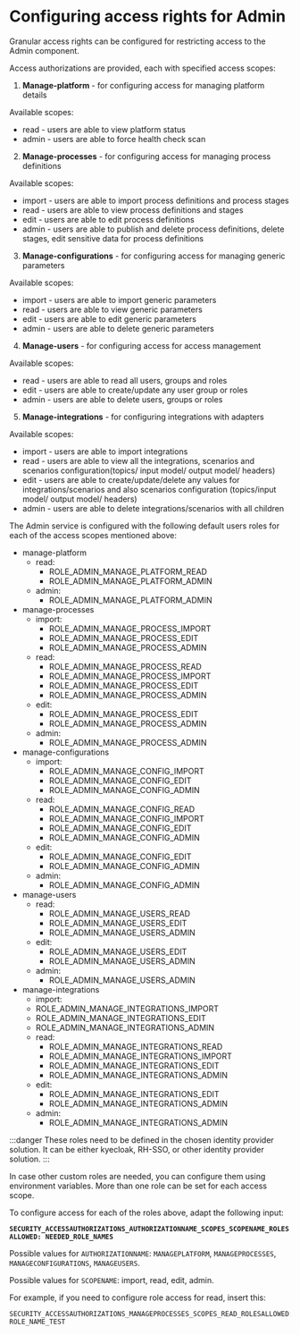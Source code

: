 # Configuring access rights for Admin

Granular access rights can be configured for restricting access to the Admin component.

Access authorizations are provided, each with specified access scopes:

1. **Manage-platform** - for configuring access for managing platform details

Available scopes:

* read - users are able to view platform status
* admin - users are able to force health check scan
   
2. **Manage-processes** - for configuring access for managing process definitions

Available scopes:

* import - users are able to import process definitions and process stages
* read - users are able to view process definitions and stages
* edit - users are able to edit process definitions
* admin - users are able to publish and delete process definitions, delete stages, edit sensitive data for process definitions

3. **Manage-configurations** - for configuring access for managing generic parameters

Available scopes:

* import - users are able to import generic parameters
* read - users are able to view generic parameters
* edit - users are able to edit generic parameters
* admin - users are able to delete generic parameters

4. **Manage-users** - for configuring access for access management

Available scopes:

* read - users are able to read all users, groups and roles&#x20;
* edit - users are able to create/update any user group or roles
* admin - users are able to delete users, groups or roles

5. **Manage-integrations** - for configuring integrations with adapters

Available scopes:

* import - users are able to import integrations
* read - users are able to view all the integrations, scenarios and scenarios configuration(topics/ input model/ output model/ headers)
* edit - users are able to create/update/delete any values for integrations/scenarios and also scenarios configuration (topics/input model/ output model/ headers)
* admin - users are able to delete integrations/scenarios with all children

The Admin service is configured with the following default users roles for each of the access scopes mentioned above:

* manage-platform
  * read:
    * ROLE_ADMIN_MANAGE_PLATFORM_READ
    * ROLE_ADMIN_MANAGE_PLATFORM_ADMIN
  * admin:
    * ROLE_ADMIN_MANAGE_PLATFORM_ADMIN
* manage-processes
  * import:
    * ROLE_ADMIN_MANAGE_PROCESS_IMPORT
    * ROLE_ADMIN_MANAGE_PROCESS_EDIT
    * ROLE_ADMIN_MANAGE_PROCESS_ADMIN
  * read:
    * ROLE_ADMIN_MANAGE_PROCESS_READ
    * ROLE_ADMIN_MANAGE_PROCESS_IMPORT
    * ROLE_ADMIN_MANAGE_PROCESS_EDIT
    * ROLE_ADMIN_MANAGE_PROCESS_ADMIN
  * edit:
    * ROLE_ADMIN_MANAGE_PROCESS_EDIT
    * ROLE_ADMIN_MANAGE_PROCESS_ADMIN
  * admin:
    * ROLE_ADMIN_MANAGE_PROCESS_ADMIN
* manage-configurations
  * import:
    * ROLE_ADMIN_MANAGE_CONFIG_IMPORT
    * ROLE_ADMIN_MANAGE_CONFIG_EDIT
    * ROLE_ADMIN_MANAGE_CONFIG_ADMIN
  * read:
    * ROLE_ADMIN_MANAGE_CONFIG_READ
    * ROLE_ADMIN_MANAGE_CONFIG_IMPORT
    * ROLE_ADMIN_MANAGE_CONFIG_EDIT
    * ROLE_ADMIN_MANAGE_CONFIG_ADMIN
  * edit:
    * ROLE_ADMIN_MANAGE_CONFIG_EDIT
    * ROLE_ADMIN_MANAGE_CONFIG_ADMIN
  * admin:
    * ROLE_ADMIN_MANAGE_CONFIG_ADMIN
* manage-users
  * read:
    * ROLE_ADMIN_MANAGE_USERS_READ
    * ROLE_ADMIN_MANAGE_USERS_EDIT
    * ROLE_ADMIN_MANAGE_USERS_ADMIN
  * edit:
    * ROLE_ADMIN_MANAGE_USERS_EDIT
    * ROLE_ADMIN_MANAGE_USERS_ADMIN
  * admin:
    * ROLE_ADMIN_MANAGE_USERS_ADMIN
* manage-integrations
    * import:
    * ROLE_ADMIN_MANAGE_INTEGRATIONS_IMPORT
    * ROLE_ADMIN_MANAGE_INTEGRATIONS_EDIT
    * ROLE_ADMIN_MANAGE_INTEGRATIONS_ADMIN
  * read:
    * ROLE_ADMIN_MANAGE_INTEGRATIONS_READ
    * ROLE_ADMIN_MANAGE_INTEGRATIONS_IMPORT
    * ROLE_ADMIN_MANAGE_INTEGRATIONS_EDIT
    * ROLE_ADMIN_MANAGE_INTEGRATIONS_ADMIN
  * edit:
    * ROLE_ADMIN_MANAGE_INTEGRATIONS_EDIT
    * ROLE_ADMIN_MANAGE_INTEGRATIONS_ADMIN
  * admin:
    * ROLE_ADMIN_MANAGE_INTEGRATIONS_ADMIN

:::danger
These roles need to be defined in the chosen identity provider solution. It can be either kyecloak, RH-SSO, or other identity provider solution.
:::

In case other custom roles are needed, you can configure them using environment variables. More than one role can be set for each access scope.

To configure access for each of the roles above, adapt the following input:

**`SECURITY_ACCESSAUTHORIZATIONS_AUTHORIZATIONNAME_SCOPES_SCOPENAME_ROLESALLOWED: NEEDED_ROLE_NAMES`**

Possible values for `AUTHORIZATIONNAME`: `MANAGEPLATFORM`, `MANAGEPROCESSES`, `MANAGECONFIGURATIONS`, `MANAGEUSERS`.

Possible values for `SCOPENAME`: import, read, edit, admin.

For example, if you need to configure role access for read, insert this:

```
SECURITY_ACCESSAUTHORIZATIONS_MANAGEPROCESSES_SCOPES_READ_ROLESALLOWED: ROLE_NAME_TEST
```
